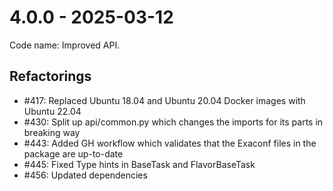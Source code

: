 # 4.0.0 - 2025-03-12

Code name: Improved API.

## Refactorings

 - #417: Replaced Ubuntu 18.04 and Ubuntu 20.04 Docker images with Ubuntu 22.04
 - #430: Split up api/common.py which changes the imports for its parts in breaking way
 - #443: Added GH workflow which validates that the Exaconf files in the package are up-to-date
 - #445: Fixed Type hints in BaseTask and FlavorBaseTask
 - #456: Updated dependencies
